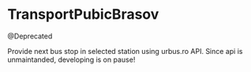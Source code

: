 # TransportPubicBrasov
@Deprecated

Provide next bus stop in selected station using urbus.ro API.
Since api is unmaintanded, developing is on pause!
